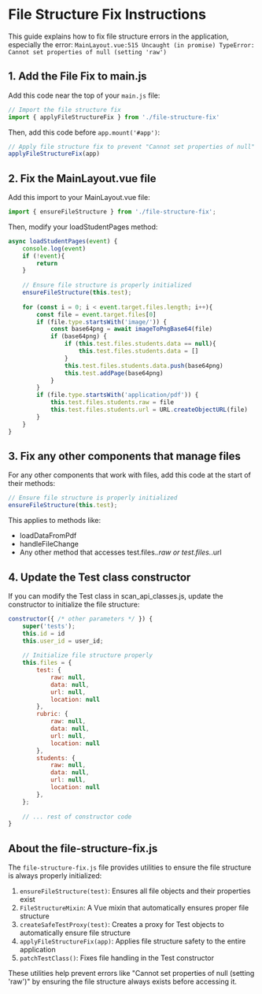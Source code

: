 # File Structure Fix Instructions

This guide explains how to fix file structure errors in the application, especially the error:
`MainLayout.vue:515 Uncaught (in promise) TypeError: Cannot set properties of null (setting 'raw')`

## 1. Add the File Fix to main.js

Add this code near the top of your `main.js` file:

```javascript
// Import the file structure fix
import { applyFileStructureFix } from './file-structure-fix'
```

Then, add this code before `app.mount('#app')`:

```javascript
// Apply file structure fix to prevent "Cannot set properties of null" errors
applyFileStructureFix(app)
```

## 2. Fix the MainLayout.vue file

Add this import to your MainLayout.vue file:

```javascript
import { ensureFileStructure } from './file-structure-fix';
```

Then, modify your loadStudentPages method:

```javascript
async loadStudentPages(event) {
    console.log(event)
    if (!event){
        return 
    }
    
    // Ensure file structure is properly initialized
    ensureFileStructure(this.test);
    
    for (const i = 0; i < event.target.files.length; i++){
        const file = event.target.files[0]
        if (file.type.startsWith('image/')) {
            const base64png = await imageToPngBase64(file)
            if (base64png) {
                if (this.test.files.students.data == null){
                    this.test.files.students.data = []
                }
                this.test.files.students.data.push(base64png)
                this.test.addPage(base64png)
            }
        }
        if (file.type.startsWith('application/pdf')) {
            this.test.files.students.raw = file
            this.test.files.students.url = URL.createObjectURL(file)
        }
    }
}
```

## 3. Fix any other components that manage files

For any other components that work with files, add this code at the start of their methods:

```javascript
// Ensure file structure is properly initialized
ensureFileStructure(this.test);
```

This applies to methods like:
- loadDataFromPdf
- handleFileChange
- Any other method that accesses test.files.*.raw or test.files.*.url

## 4. Update the Test class constructor

If you can modify the Test class in scan_api_classes.js, update the constructor to initialize the file structure:

```javascript
constructor({ /* other parameters */ }) {
    super('tests');
    this.id = id
    this.user_id = user_id;
    
    // Initialize file structure properly
    this.files = {
        test: {
            raw: null,
            data: null,
            url: null,
            location: null
        },
        rubric: {
            raw: null,
            data: null,
            url: null,
            location: null
        },
        students: {
            raw: null,
            data: null,
            url: null,
            location: null
        },
    };
    
    // ... rest of constructor code
}
```

## About the file-structure-fix.js

The `file-structure-fix.js` file provides utilities to ensure the file structure is always properly initialized:

1. `ensureFileStructure(test)`: Ensures all file objects and their properties exist
2. `FileStructureMixin`: A Vue mixin that automatically ensures proper file structure
3. `createSafeTestProxy(test)`: Creates a proxy for Test objects to automatically ensure file structure
4. `applyFileStructureFix(app)`: Applies file structure safety to the entire application
5. `patchTestClass()`: Fixes file handling in the Test constructor

These utilities help prevent errors like "Cannot set properties of null (setting 'raw')" by ensuring the file structure always exists before accessing it.